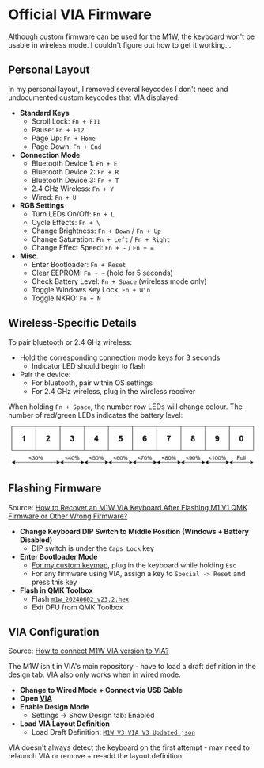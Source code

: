 # Official VIA Firmware

Although custom firmware can be used for the M1W, the keyboard won't be usable in wireless mode. I couldn't figure out how to get it working...

## Personal Layout

In my personal layout, I removed several keycodes I don't need and undocumented custom keycodes that VIA displayed.

- **Standard Keys**
  - Scroll Lock: `Fn + F11`
  - Pause: `Fn + F12`
  - Page Up: `Fn + Home`
  - Page Down: `Fn + End`
- **Connection Mode**
  - Bluetooth Device 1: `Fn + E`
  - Bluetooth Device 2: `Fn + R`
  - Bluetooth Device 3: `Fn + T`
  - 2.4 GHz Wireless: `Fn + Y`
  - Wired: `Fn + U`
- **RGB Settings**
  - Turn LEDs On/Off: `Fn + L`
  - Cycle Effects: `Fn + \`
  - Change Brightness: `Fn + Down` / `Fn + Up`
  - Change Saturation: `Fn + Left` / `Fn + Right`
  - Change Effect Speed: `Fn + -` / `Fn + =`
- **Misc.**
  - Enter Bootloader: `Fn + Reset`
  - Clear EEPROM: `Fn + ~` (hold for 5 seconds)
  - Check Battery Level: `Fn + Space` (wireless mode only)
  - Toggle Windows Key Lock: `Fn + Win`
  - Toggle NKRO: `Fn + N`

## Wireless-Specific Details

To pair bluetooth or 2.4 GHz wireless:

- Hold the corresponding connection mode keys for 3 seconds
  - Indicator LED should begin to flash
- Pair the device:
  - For bluetooth, pair within OS settings
  - For 2.4 GHz wireless, plug in the wireless receiver

When holding `Fn + Space`, the number row LEDs will change colour. The number of red/green LEDs indicates the battery level:

![Battery Level Indicator](./battery-level.svg)

## Flashing Firmware

Source: [How to Recover an M1W VIA Keyboard After Flashing M1 V1 QMK Firmware or Other Wrong Firmware?](https://www.monsgeek.com/faq/how-to-recover-an-m1w-via-keyboard-after-flashing-m1-qmk-firmware-or-other-wrong-firmware/)

- **Change Keyboard DIP Switch to Middle Position (Windows + Battery Disabled)**
  - DIP switch is under the `Caps Lock` key
- **Enter Bootloader Mode**
  - [For my custom keymap](../keymaps/ace4896), plug in the keyboard while holding `Esc`
  - For any firmware using VIA, assign a key to `Special -> Reset` and press this key
- **Flash in QMK Toolbox**
  - Flash [`m1w_20240602_v23.2.hex`](./m1w_20240602_v23.2.hex)
  - Exit DFU from QMK Toolbox

## VIA Configuration

Source: [How to connect M1W VIA version to VIA?](https://www.monsgeek.com/faq/how-to-connect-m1w-via-version-to-via/)

The M1W isn't in VIA's main repository - have to load a draft definition in the design tab. VIA also only works when in wired mode.

- **Change to Wired Mode + Connect via USB Cable**
- **Open [VIA](https://usevia.app/)**
- **Enable Design Mode**
  - Settings -\> Show Design tab: Enabled
- **Load VIA Layout Definition**
  - Load Draft Definition: [`M1W_V3_VIA_V3_Updated.json`](../via-definitions/M1W_V3_VIA_V3_Updated.json)

VIA doesn't always detect the keyboard on the first attempt - may need to relaunch VIA or remove + re-add the layout definition.
